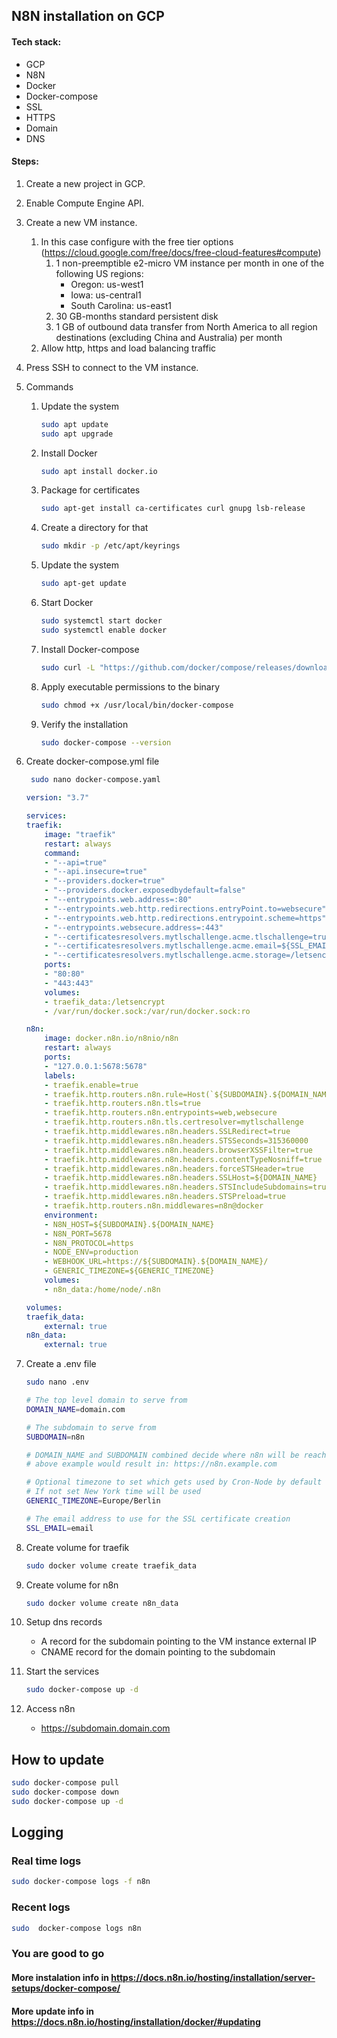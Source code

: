 ## N8N installation on GCP

#### Tech stack:
- GCP
- N8N
- Docker
- Docker-compose
- SSL
- HTTPS
- Domain
- DNS



#### Steps:
1. Create a new project in GCP.
2. Enable Compute Engine API.
3. Create a new VM instance.
   1. In this case configure with the free tier options (https://cloud.google.com/free/docs/free-cloud-features#compute)
      1. 1 non-preemptible e2-micro VM instance per month in one of the following US regions:
         - Oregon: us-west1
         - Iowa: us-central1
         - South Carolina: us-east1
      2. 30 GB-months standard persistent disk
      3. 1 GB of outbound data transfer from North America to all region destinations (excluding China and Australia) per month
   2. Allow http, https and load balancing traffic
4. Press SSH to connect to the VM instance.
5. Commands
   1. Update the system
      ```bash
      sudo apt update
      sudo apt upgrade
      ```
    2. Install Docker
        ```bash
        sudo apt install docker.io
        ```
    3. Package for certificates  
        ```bash
        sudo apt-get install ca-certificates curl gnupg lsb-release
        ```
    4. Create a directory for that
        ```bash
        sudo mkdir -p /etc/apt/keyrings
        ```
    5. Update the system
        ```bash
        sudo apt-get update
        ```
    6. Start Docker
        ```bash
        sudo systemctl start docker
        sudo systemctl enable docker
        ```
    7. Install Docker-compose
        ```bash
        sudo curl -L "https://github.com/docker/compose/releases/download/v2.33.1/docker-compose-$(uname -s)-$(uname -m)" -o /usr/local/bin/docker-compose
        ```
    8. Apply executable permissions to the binary
        ```bash
        sudo chmod +x /usr/local/bin/docker-compose
        ```
    9. Verify the installation
        ```bash
        sudo docker-compose --version
        ```
6. Create docker-compose.yml file
   ```bash
    sudo nano docker-compose.yaml
   ```
    ```yml
    version: "3.7"

    services:
    traefik:
        image: "traefik"
        restart: always
        command:
        - "--api=true"
        - "--api.insecure=true"
        - "--providers.docker=true"
        - "--providers.docker.exposedbydefault=false"
        - "--entrypoints.web.address=:80"
        - "--entrypoints.web.http.redirections.entryPoint.to=websecure"
        - "--entrypoints.web.http.redirections.entrypoint.scheme=https"
        - "--entrypoints.websecure.address=:443"
        - "--certificatesresolvers.mytlschallenge.acme.tlschallenge=true"
        - "--certificatesresolvers.mytlschallenge.acme.email=${SSL_EMAIL}"
        - "--certificatesresolvers.mytlschallenge.acme.storage=/letsencrypt/acme.json"
        ports:
        - "80:80"
        - "443:443"
        volumes:
        - traefik_data:/letsencrypt
        - /var/run/docker.sock:/var/run/docker.sock:ro

    n8n:
        image: docker.n8n.io/n8nio/n8n
        restart: always
        ports:
        - "127.0.0.1:5678:5678"
        labels:
        - traefik.enable=true
        - traefik.http.routers.n8n.rule=Host(`${SUBDOMAIN}.${DOMAIN_NAME}`)
        - traefik.http.routers.n8n.tls=true
        - traefik.http.routers.n8n.entrypoints=web,websecure
        - traefik.http.routers.n8n.tls.certresolver=mytlschallenge
        - traefik.http.middlewares.n8n.headers.SSLRedirect=true
        - traefik.http.middlewares.n8n.headers.STSSeconds=315360000
        - traefik.http.middlewares.n8n.headers.browserXSSFilter=true
        - traefik.http.middlewares.n8n.headers.contentTypeNosniff=true
        - traefik.http.middlewares.n8n.headers.forceSTSHeader=true
        - traefik.http.middlewares.n8n.headers.SSLHost=${DOMAIN_NAME}
        - traefik.http.middlewares.n8n.headers.STSIncludeSubdomains=true
        - traefik.http.middlewares.n8n.headers.STSPreload=true
        - traefik.http.routers.n8n.middlewares=n8n@docker
        environment:
        - N8N_HOST=${SUBDOMAIN}.${DOMAIN_NAME}
        - N8N_PORT=5678
        - N8N_PROTOCOL=https
        - NODE_ENV=production
        - WEBHOOK_URL=https://${SUBDOMAIN}.${DOMAIN_NAME}/
        - GENERIC_TIMEZONE=${GENERIC_TIMEZONE}
        volumes:
        - n8n_data:/home/node/.n8n

    volumes:
    traefik_data:
        external: true
    n8n_data:
        external: true


    ```

7. Create a .env file
    ```bash
    sudo nano .env
    ```

    ```bash
    # The top level domain to serve from
    DOMAIN_NAME=domain.com

    # The subdomain to serve from
    SUBDOMAIN=n8n

    # DOMAIN_NAME and SUBDOMAIN combined decide where n8n will be reachable from
    # above example would result in: https://n8n.example.com

    # Optional timezone to set which gets used by Cron-Node by default
    # If not set New York time will be used
    GENERIC_TIMEZONE=Europe/Berlin

    # The email address to use for the SSL certificate creation
    SSL_EMAIL=email

    ```

8. Create volume for traefik
    ```bash
    sudo docker volume create traefik_data
    ```
9. Create volume for n8n
    ```bash
    sudo docker volume create n8n_data
    ```
10. Setup dns records
    - A record for the subdomain pointing to the VM instance external IP
    - CNAME record for the domain pointing to the subdomain

11. Start the services
    ```bash
    sudo docker-compose up -d
    ```

12. Access n8n
    - https://subdomain.domain.com



## How to update
 ```bash
 sudo docker-compose pull
 sudo docker-compose down
 sudo docker-compose up -d
 ```

## Logging
### Real time logs
 ```bash
 sudo docker-compose logs -f n8n

 ```
 ### Recent logs
 ```bash
 sudo  docker-compose logs n8n

 ```

### You are good to go

#### More instalation info in https://docs.n8n.io/hosting/installation/server-setups/docker-compose/
#### More update info in https://docs.n8n.io/hosting/installation/docker/#updating
